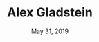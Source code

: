 ---
layout: page
title: Alex Gladstein
podcast: TFTC
episode: 76
hosts: Marty Bent
date: May 31, 2019
guest: Alex Gladstein
lesson: 6
link: https://anchor.fm/tales-from-the-crypt/episodes/Tales-from-the-Crypt-76-Alex-Gladstein-e46v9e
---
